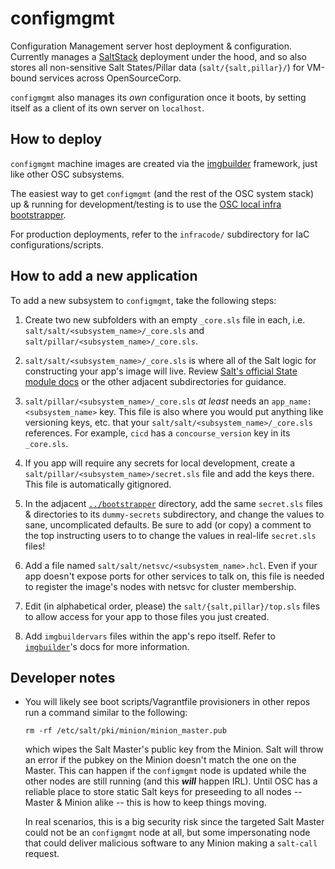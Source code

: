 configmgmt
==========

Configuration Management server host deployment & configuration. Currently
manages a [SaltStack](https://docs.saltproject.io) deployment under the hood,
and so also stores all non-sensitive Salt States/Pillar data
(`salt/{salt,pillar}/`) for VM-bound services across OpenSourceCorp.

`configmgmt` also manages its *own* configuration once it boots, by setting
itself as a client of its own server on `localhost`.

How to deploy
-------------

`configmgmt` machine images are created via the [imgbuilder](../imgbuilder)
framework, just like other OSC subsystems.

The easiest way to get `configmgmt` (and the rest of the OSC system stack) up &
running for development/testing is to use the [OSC local infra
bootstrapper](../bootstrapper).

For production deployments, refer to the `infracode/` subdirectory for IaC
configurations/scripts.

How to add a new application
----------------------------

To add a new subsystem to `configmgmt`, take the following steps:

1. Create two new subfolders with an empty `_core.sls` file in each, i.e.
   `salt/salt/<subsystem_name>/_core.sls` and
   `salt/pillar/<subsystem_name>/_core.sls`.

1. `salt/salt/<subsystem_name>/_core.sls` is where all of the Salt logic for
   constructing your app's image will live. Review [Salt's official State module
   docs](https://docs.saltproject.io/en/latest/ref/states/all/) or the other
   adjacent subdirectories for guidance.

1. `salt/pillar/<subsystem_name>/_core.sls` *at least* needs an `app_name:
   <subsystem_name>` key. This file is also where you would put anything like
   versioning keys, etc. that your `salt/salt/<subsystem_name>/_core.sls`
   references. For example, `cicd` has a `concourse_version` key in its
   `_core.sls`.

1. If you app will require any secrets for local development, create a
   `salt/pillar/<subsystem_name>/secret.sls` file and add the keys there. This
   file is automatically gitignored.

1. In the adjacent [`../bootstrapper`](../bootstrapper) directory, add the same
   `secret.sls` files & directories to its `dummy-secrets` subdirectory, and
   change the values to sane, uncomplicated defaults. Be sure to add (or copy) a
   comment to the top instructing users to to change the values in real-life
   `secret.sls` files!

1. Add a file named `salt/salt/netsvc/<subsystem_name>.hcl`. Even if your app
   doesn't expose ports for other services to talk on, this file is needed to
   register the image's nodes with netsvc for cluster membership.

1. Edit (in alphabetical order, please) the `salt/{salt,pillar}/top.sls` files
   to allow access for your app to those files you just created.

1. Add `imgbuildervars` files within the app's repo itself. Refer to
   [`imgbuilder`](../imgbuilder)'s docs for more information.

Developer notes
---------------

* You will likely see boot scripts/Vagrantfile provisioners in other repos run a
  command similar to the following:

      rm -rf /etc/salt/pki/minion/minion_master.pub

  which wipes the Salt Master's public key from the Minion. Salt will throw an
  error if the pubkey on the Minion doesn't match the one on the Master. This
  can happen if the `configmgmt` node is updated while the other nodes are still
  running (and this ***will*** happen IRL). Until OSC has a reliable place to
  store static Salt keys for preseeding to all nodes -- Master & Minion alike --
  this is how to keep things moving.

  In real scenarios, this is a big security risk since the targeted Salt Master
  could not be an `configmgmt` node at all, but some impersonating node that
  could deliver malicious software to any Minion making a `salt-call` request.
